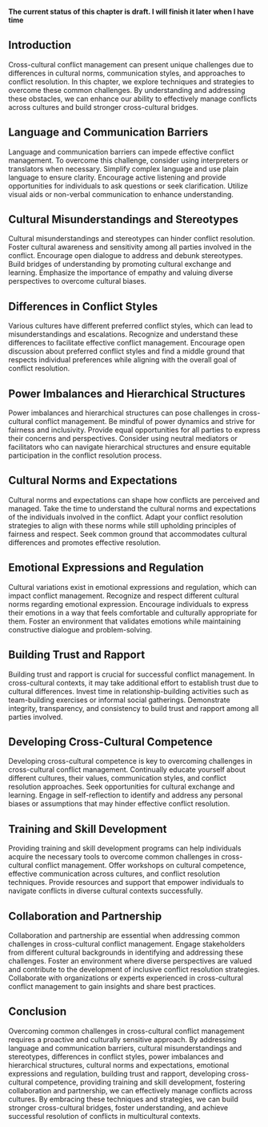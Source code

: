 **The current status of this chapter is draft. I will finish it later when I have time**

Introduction
------------

Cross-cultural conflict management can present unique challenges due to differences in cultural norms, communication styles, and approaches to conflict resolution. In this chapter, we explore techniques and strategies to overcome these common challenges. By understanding and addressing these obstacles, we can enhance our ability to effectively manage conflicts across cultures and build stronger cross-cultural bridges.

Language and Communication Barriers
-----------------------------------

Language and communication barriers can impede effective conflict management. To overcome this challenge, consider using interpreters or translators when necessary. Simplify complex language and use plain language to ensure clarity. Encourage active listening and provide opportunities for individuals to ask questions or seek clarification. Utilize visual aids or non-verbal communication to enhance understanding.

Cultural Misunderstandings and Stereotypes
------------------------------------------

Cultural misunderstandings and stereotypes can hinder conflict resolution. Foster cultural awareness and sensitivity among all parties involved in the conflict. Encourage open dialogue to address and debunk stereotypes. Build bridges of understanding by promoting cultural exchange and learning. Emphasize the importance of empathy and valuing diverse perspectives to overcome cultural biases.

Differences in Conflict Styles
------------------------------

Various cultures have different preferred conflict styles, which can lead to misunderstandings and escalations. Recognize and understand these differences to facilitate effective conflict management. Encourage open discussion about preferred conflict styles and find a middle ground that respects individual preferences while aligning with the overall goal of conflict resolution.

Power Imbalances and Hierarchical Structures
--------------------------------------------

Power imbalances and hierarchical structures can pose challenges in cross-cultural conflict management. Be mindful of power dynamics and strive for fairness and inclusivity. Provide equal opportunities for all parties to express their concerns and perspectives. Consider using neutral mediators or facilitators who can navigate hierarchical structures and ensure equitable participation in the conflict resolution process.

Cultural Norms and Expectations
-------------------------------

Cultural norms and expectations can shape how conflicts are perceived and managed. Take the time to understand the cultural norms and expectations of the individuals involved in the conflict. Adapt your conflict resolution strategies to align with these norms while still upholding principles of fairness and respect. Seek common ground that accommodates cultural differences and promotes effective resolution.

Emotional Expressions and Regulation
------------------------------------

Cultural variations exist in emotional expressions and regulation, which can impact conflict management. Recognize and respect different cultural norms regarding emotional expression. Encourage individuals to express their emotions in a way that feels comfortable and culturally appropriate for them. Foster an environment that validates emotions while maintaining constructive dialogue and problem-solving.

Building Trust and Rapport
--------------------------

Building trust and rapport is crucial for successful conflict management. In cross-cultural contexts, it may take additional effort to establish trust due to cultural differences. Invest time in relationship-building activities such as team-building exercises or informal social gatherings. Demonstrate integrity, transparency, and consistency to build trust and rapport among all parties involved.

Developing Cross-Cultural Competence
------------------------------------

Developing cross-cultural competence is key to overcoming challenges in cross-cultural conflict management. Continually educate yourself about different cultures, their values, communication styles, and conflict resolution approaches. Seek opportunities for cultural exchange and learning. Engage in self-reflection to identify and address any personal biases or assumptions that may hinder effective conflict resolution.

Training and Skill Development
------------------------------

Providing training and skill development programs can help individuals acquire the necessary tools to overcome common challenges in cross-cultural conflict management. Offer workshops on cultural competence, effective communication across cultures, and conflict resolution techniques. Provide resources and support that empower individuals to navigate conflicts in diverse cultural contexts successfully.

Collaboration and Partnership
-----------------------------

Collaboration and partnership are essential when addressing common challenges in cross-cultural conflict management. Engage stakeholders from different cultural backgrounds in identifying and addressing these challenges. Foster an environment where diverse perspectives are valued and contribute to the development of inclusive conflict resolution strategies. Collaborate with organizations or experts experienced in cross-cultural conflict management to gain insights and share best practices.

Conclusion
----------

Overcoming common challenges in cross-cultural conflict management requires a proactive and culturally sensitive approach. By addressing language and communication barriers, cultural misunderstandings and stereotypes, differences in conflict styles, power imbalances and hierarchical structures, cultural norms and expectations, emotional expressions and regulation, building trust and rapport, developing cross-cultural competence, providing training and skill development, fostering collaboration and partnership, we can effectively manage conflicts across cultures. By embracing these techniques and strategies, we can build stronger cross-cultural bridges, foster understanding, and achieve successful resolution of conflicts in multicultural contexts.
